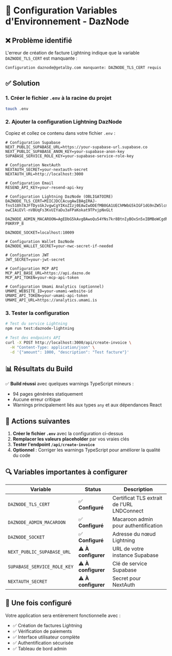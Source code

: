# 🔧 Configuration Variables d'Environnement - DazNode

## ❌ Problème identifié

L'erreur de création de facture Lightning indique que la variable `DAZNODE_TLS_CERT` est manquante :

```
Configuration daznode@getalby.com manquante: DAZNODE_TLS_CERT requis
```

## ✅ Solution

### 1. Créer le fichier `.env` à la racine du projet

```bash
touch .env
```

### 2. Ajouter la configuration Lightning DazNode

Copiez et collez ce contenu dans votre fichier `.env` :

```env
# Configuration Supabase
NEXT_PUBLIC_SUPABASE_URL=https://your-supabase-url.supabase.co
NEXT_PUBLIC_SUPABASE_ANON_KEY=your-supabase-anon-key
SUPABASE_SERVICE_ROLE_KEY=your-supabase-service-role-key

# Configuration NextAuth
NEXTAUTH_SECRET=your-nextauth-secret
NEXTAUTH_URL=http://localhost:3000

# Configuration Email
RESEND_API_KEY=your-resend-api-key

# Configuration Lightning DazNode (OBLIGATOIRE)
DAZNODE_TLS_CERT=MIICJDCCAcugAwIBAgIRAJ-fns518h7AJFfDysGkJvgwCgYIKoZIzj0EAwIwODEfMB0GA1UEChMWbG5kIGF1dG9nZW5lcmF0ZWQgY2VydDEVMBMGA1UEAxMMdW1icmVsLmxvY2FsMB4XDTI0MDgyMDE2NTk1NloXDTI1MTAxNTE2NTk1NlowODEfMB0GA1UEChMWbG5kIGF1dG9nZW5lcmF0ZWQgY2VydDEVMBMGA1UEAxMMdW1icmVsLmxvY2FsMFkwEwYHKoZIzj0CAQYIKoZIzj0DAQcDQgAEyXC2SABV_r3fofM2X4A7vu23Y4OhuXUMVsWTQaqz4k5N5asFKfvM8PAYhy3A1B13uG0RG2y3vOv0u6vcrNrdAqOBtTCBsjAOBgNVHQ8BAf8EBAMCAqQwEwYDVR0lBAwwCgYIKwYBBQUHAwEwDwYDVR0TAQH_BAUwAwEB_zAdBgNVHQ4EFgQUO36dre3JP1A93Cl698OBDAVTBAgwWwYDVR0RBFQwUoIJbG9jYWxob3N0ggx1bWJyZWwubG9jYWyCBHVuaXiCCnVuaXhwYWNrZXSCB2J1ZmNvbm6HBH8AAAGHEAAAAAAAAAAAAAAAAAAAAAGHBAoVFQkwCgYIKoZIzj0EAwIDRwAwRAIgFtRk0TZmISho7hRfsu4Sdzz2OenJMIjijGwShjvn-owCIAiEVl-nVBUqFs3KvUIYaDu3aFPaKokat9TPxjpNxGLt

DAZNODE_ADMIN_MACAROON=AgEDbG5kAvgBAwoQu54YNs7kr8BtnIyBOxSn5xIBMBoWCgdhZGRyZXNzEgRyZWFkEgV3cml0ZRoTCgRpbmZvEgRyZWFkEgV3cml0ZRoXCghpbnZvaWNlcxIEcmVhZBIFd3JpdGUaIQoIbWFjYXJvb24SCGdlbmVyYXRlEgRyZWFkEgV3cml0ZRoWCgdtZXNzYWdlEgRyZWFkEgV3cml0ZRoXCghvZmZjaGFpbhIEcmVhZBIFd3JpdGUaFgoHb25jaGFpbhIEcmVhZBIFd3JpdGUaFAoFcGVlcnMSBHJlYWQSBXdyaXRlGhgKBnNpZ25lchIIZ2VuZXJhdGUSBHJlYWQAAAYg8VLzRFm94YpzOnIjNXSkS5J2BiVlnrlOkh-P8KRYP_8

DAZNODE_SOCKET=localhost:10009

# Configuration Wallet DazNode
DAZNODE_WALLET_SECRET=your-nwc-secret-if-needed

# Configuration JWT
JWT_SECRET=your-jwt-secret

# Configuration MCP API
MCP_API_BASE_URL=https://api.dazno.de
MCP_API_TOKEN=your-mcp-api-token

# Configuration Umami Analytics (optionnel)
UMAMI_WEBSITE_ID=your-umami-website-id
UMAMI_API_TOKEN=your-umami-api-token
UMAMI_API_URL=https://analytics.umami.is
```

### 3. Tester la configuration

```bash
# Test du service Lightning
npm run test:daznode-lightning

# Test des endpoints API
curl -X POST http://localhost:3000/api/create-invoice \
  -H "Content-Type: application/json" \
  -d '{"amount": 1000, "description": "Test facture"}'
```

## 📊 Résultats du Build

✅ **Build réussi** avec quelques warnings TypeScript mineurs :
- 94 pages générées statiquement
- Aucune erreur critique
- Warnings principalement liés aux types `any` et aux dépendances React

## 🎯 Actions suivantes

1. **Créer le fichier `.env`** avec la configuration ci-dessus
2. **Remplacer les valeurs placeholder** par vos vraies clés
3. **Tester l'endpoint `/api/create-invoice`**
4. **Optionnel** : Corriger les warnings TypeScript pour améliorer la qualité du code

## 🔍 Variables importantes à configurer

| Variable | Status | Description |
|----------|--------|-------------|
| `DAZNODE_TLS_CERT` | ✅ **Configuré** | Certificat TLS extrait de l'URL LNDConnect |
| `DAZNODE_ADMIN_MACAROON` | ✅ **Configuré** | Macaroon admin pour authentification |
| `DAZNODE_SOCKET` | ✅ **Configuré** | Adresse du nœud Lightning |
| `NEXT_PUBLIC_SUPABASE_URL` | ⚠️ **À configurer** | URL de votre instance Supabase |
| `SUPABASE_SERVICE_ROLE_KEY` | ⚠️ **À configurer** | Clé de service Supabase |
| `NEXTAUTH_SECRET` | ⚠️ **À configurer** | Secret pour NextAuth |

## 🚀 Une fois configuré

Votre application sera entièrement fonctionnelle avec :
- ✅ Création de factures Lightning
- ✅ Vérification de paiements
- ✅ Interface utilisateur complète
- ✅ Authentification sécurisée
- ✅ Tableau de bord admin 